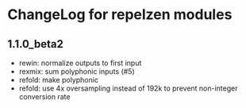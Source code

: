 # ChangeLog for repelzen modules

## 1.1.0_beta2

- rewin: normalize outputs to first input
- rexmix: sum polyphonic inputs (#5)
- refold: make polyphonic
- refold: use 4x oversampling instead of 192k to prevent non-integer conversion rate
